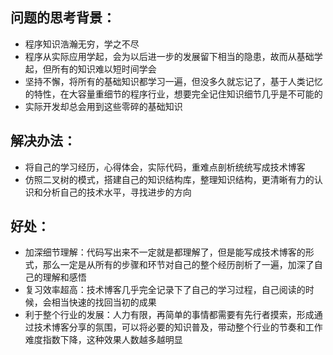 ## 问题的思考背景：
* 程序知识浩瀚无穷，学之不尽
* 程序从实际应用学起，会为以后进一步的发展留下相当的隐患，故而从基础学起，但所有的知识难以短时间学会
* 坚持不懈，将所有的基础知识都学习一遍，但没多久就忘记了，基于人类记忆的特性，在大容量重细节的程序行业，想要完全记住知识细节几乎是不可能的
* 实际开发却总会用到这些零碎的基础知识

## 解决办法：
* 将自己的学习经历，心得体会，实际代码，重难点剖析统统写成技术博客
* 仿照二叉树的模式，搭建自己的知识结构库，整理知识结构，更清晰有力的认识和分析自己的技术水平，寻找进步的方向

## 好处：
* 加深细节理解：代码写出来不一定就是都理解了，但是能写成技术博客的形式，那么一定是从所有的步骤和环节对自己的整个经历剖析了一遍，加深了自己的理解和感悟
* 复习效率超高：技术博客几乎完全记录下了自己的学习过程，自己阅读的时候，会相当快速的找回当初的成果
* 利于整个行业的发展：人力有限，再简单的事情都需要有先行者摸索，形成通过技术博客分享的氛围，可以将必要的知识普及，带动整个行业的节奏和工作难度指数下降，这种效果人数越多越明显
